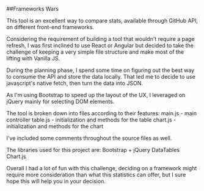 ##Frameworks Wars

This tool is an excellent way to compare stats, available through GitHub API, on different front-end frameworks.

Considering the requirement of building a tool that wouldn't require a page refresh, I was first inclined to use React or Angular but decided to take the challenge of keeping a very simple file structure and make most of the lifting with Vanilla JS. 

During the planning phase, I spend some time on figuring out the best way to consume the API and store the data locally. That led me to decide to use javascript's native fetch, then turn the data into JSON.

As I'm using Bootstrap to speed up the layout of the UX, I leveraged on jQuery mainly for selecting DOM elements. 

The tool is broken down into files according to their features:
main.js - main controller
table.js - initialization and methods for the table
chart.js - initialization and methods for the chart

I've included some comments throughout the source files as well.

The libraries used for this project are:
Bootstrap + jQuery
DataTables
Chart.js

Overall I had a lot of fun with this challenge, deciding on a framework might require more consideration than what this statistics can offer, but I sure hope this will help you in your decision. 


